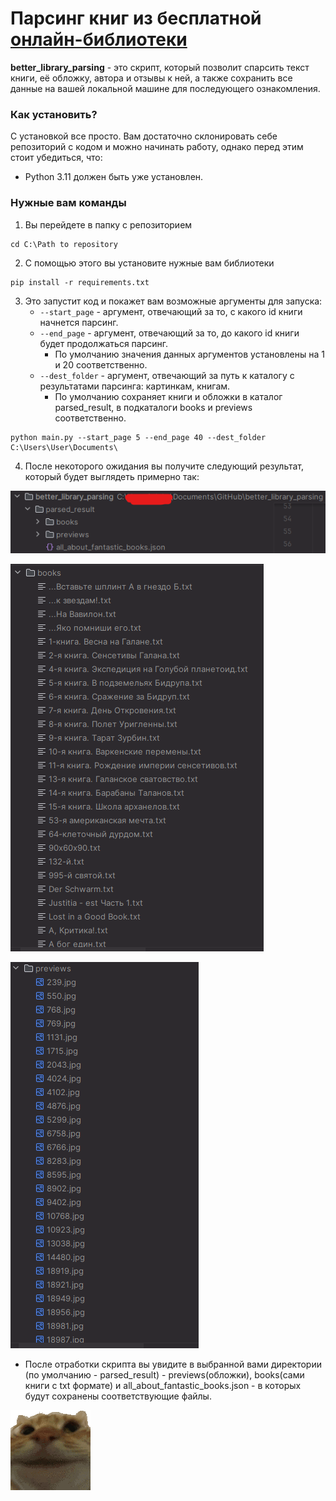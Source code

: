  # Парсинг книг из бесплатной [онлайн-библиотеки](https://tululu.org)
**better_library_parsing** - это скрипт, который позволит спарсить текст книги, её обложку, автора и отзывы к ней, а также сохранить все данные на вашей локальной машине для последующего ознакомления.

### Как установить?

С установкой все просто. Вам достаточно склонировать себе репозиторий с кодом и можно начинать работу, однако перед этим стоит убедиться, что:

+ Python 3.11 должен быть уже установлен.


### Нужные вам команды

1) Вы перейдете в папку с репозиторием
```
cd C:\Path to repository
``` 
2) С помощью этого вы установите нужные вам библиотеки
```
pip install -r requirements.txt
``` 
3) Это запустит код и покажет вам возможные аргументы для запуска:
   + `--start_page` - аргумент, отвечающий за то, с какого id книги начнется парсинг.
   + `--end_page` - аргумент, отвечающий за то, до какого id книги будет продолжаться парсинг.
     + По умолчанию значения данных аргументов установлены на 1 и 20 соответственно.
   + `--dest_folder` - аргумент, отвечающий за путь к каталогу с результатами парсинга: картинкам, книгам.
     + По умолчанию сохраняет книги и обложки в каталог parsed_result, в подкаталоги books и previews соответственно. 
```
python main.py --start_page 5 --end_page 40 --dest_folder C:\Users\User\Documents\
```
4) После некоторого ожидания вы получите следующий результат, который будет выглядеть примерно так:

![Формат сохранения результата парсинга](https://github.com/WiseBoiii/better_library_parsing/blob/main/README%20pics/parsed_result%20structure.png)

![То, как выглядит папка с текстом книг](https://github.com/WiseBoiii/better_library_parsing/blob/main/README%20pics/book%20directory.png)

![То, как выглядит папка с обложками книг](https://github.com/WiseBoiii/better_library_parsing/blob/main/README%20pics/previews%20sctructure.png)
 
+ После отработки скрипта вы увидите в выбранной вами директории (по умолчанию - parsed_result) - previews(обложки), books(сами книги с txt формате) и all_about_fantastic_books.json - в которых будут сохранены соответствующие файлы.

![alt text](https://github.com/WiseBoiii/TelegramPictureLoader/blob/main/nice.gif)
